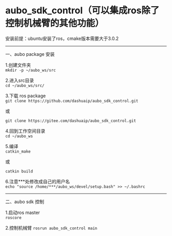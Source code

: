 # aubo_sdk_control（可以集成ros除了控制机械臂的其他功能）

安装前提：ubuntu安装了ros，cmake版本需要大于3.0.2

---
一、aubo package 安装

1.创建文件夹  
```mkdir -p ~/aubo_ws/src```

2.进入src目录   
```cd ~/aubo_ws/src/```

3.下载 ros package  
```git clone https://github.com/dashuaip/aubo_sdk_control.git```

或  

```git clone https://gitee.com/dashuaip/aubo_sdk_control.git```

4.回到工作空间目录  
```cd ~/aubo_ws```

5.编译  
```catkin_make```

或  

```catkin build```

6.注意***处修改成自己的用户名   
```echo "source /home/***/aubo_ws/devel/setup.bash" >> ~/.bashrc```

---
二、aubo sdk 控制  

1.启动ros master  
```roscore```  

2.控制机械臂
```rosrun aubo_sdk_control main```
